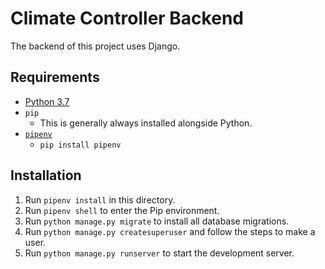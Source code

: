 # Climate Controller Backend

The backend of this project uses Django.

## Requirements

-   [Python 3.7](https://www.python.org/downloads/release/python-379/)
-   `pip`
    -   This is generally always installed alongside Python.
-   [`pipenv`](https://pypi.org/project/pipenv/#installation)
    -   `pip install pipenv`

## Installation

1. Run `pipenv install` in this directory.
2. Run `pipenv shell` to enter the Pip environment.
3. Run `python manage.py migrate` to install all database migrations.
4. Run `python manage.py createsuperuser` and follow the steps to make a user.
5. Run `python manage.py runserver` to start the development server.
